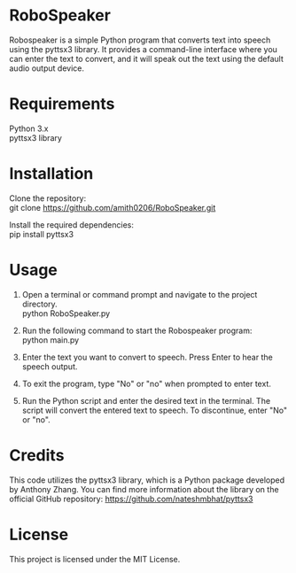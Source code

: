 # RoboSpeaker
Robospeaker is a simple Python program that converts text into speech using the pyttsx3 library. It provides a command-line interface where you can enter the text to convert, and it will speak out the text using the default audio output device.

# Requirements
Python 3.x <br>
pyttsx3 library

# Installation
Clone the repository:<br>
git clone https://github.com/amith0206/RoboSpeaker.git <br>

Install the required dependencies: <br>
pip install pyttsx3

# Usage
1) Open a terminal or command prompt and navigate to the project directory. <br>
python RoboSpeaker.py

2) Run the following command to start the Robospeaker program:<br>
python main.py

3) Enter the text you want to convert to speech. Press Enter to hear the speech output.<br>

4) To exit the program, type "No" or "no" when prompted to enter text.<br>

5) Run the Python script and enter the desired text in the terminal. The script will convert the entered text to speech. To discontinue, enter "No" or "no".<br>

# Credits
This code utilizes the pyttsx3 library, which is a Python package developed by Anthony Zhang. You can find more information about the library on the official GitHub repository: https://github.com/nateshmbhat/pyttsx3

# License
This project is licensed under the MIT License. 
